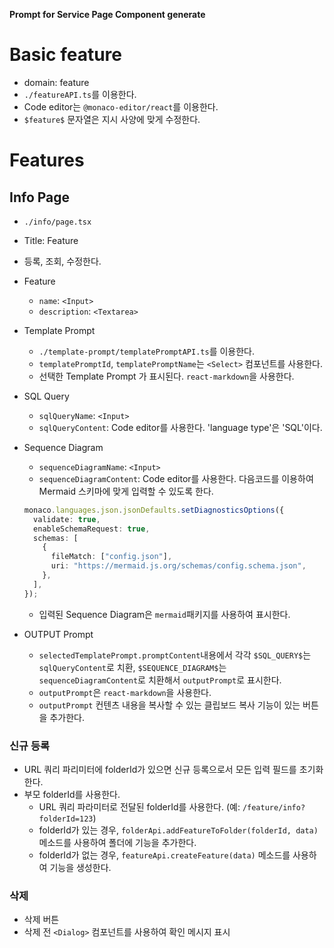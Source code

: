 **Prompt for Service Page Component generate**

# Basic feature

- domain: feature
- `./featureAPI.ts`를 이용한다.
- Code editor는 `@monaco-editor/react`를 이용한다.
- `$feature$` 문자열은 지시 사양에 맞게 수정한다.

# Features

## Info Page

- `./info/page.tsx`
- Title: Feature
- 등록, 조회, 수정한다.

- Feature

  - `name`: `<Input>`
  - `description`: `<Textarea>`

- Template Prompt

  - `./template-prompt/templatePromptAPI.ts`를 이용한다.
  - `templatePromptId`, `templatePromptName`는 `<Select>` 컴포넌트를 사용한다.
  - 선택한 Template Prompt 가 표시된다. `react-markdown`을 사용한다.

- SQL Query

  - `sqlQueryName`: `<Input>`
  - `sqlQueryContent`: Code editor를 사용한다. 'language type'은 'SQL'이다.

- Sequence Diagram
  - `sequenceDiagramName`: `<Input>`
  - `sequenceDiagramContent`: Code editor를 사용한다. 다음코드를 이용하여 Mermaid 스키마에 맞게 입력할 수 있도록 한다.
  ```typescript
  monaco.languages.json.jsonDefaults.setDiagnosticsOptions({
    validate: true,
    enableSchemaRequest: true,
    schemas: [
      {
        fileMatch: ["config.json"],
        uri: "https://mermaid.js.org/schemas/config.schema.json",
      },
    ],
  });
  ```
  - 입력된 Sequence Diagram은 `mermaid`패키지를 사용하여 표시한다.

- OUTPUT Prompt
  - `selectedTemplatePrompt.promptContent`내용에서 각각 `$SQL_QUERY$`는 `sqlQueryContent`로 치환, `$SEQUENCE_DIAGRAM$`는 `sequenceDiagramContent`로 치환해서 `outputPrompt`로 표시한다.
  - `outputPrompt`은 `react-markdown`을 사용한다. 
  - `outputPrompt` 컨텐츠 내용을 복사할 수 있는 클립보드 복사 기능이 있는 버튼을 추가한다.

### 신규 등록

- URL 쿼리 파리미터에 folderId가 있으면 신규 등록으로서 모든 입력 필드를 초기화 한다.
- 부모 folderId를 사용한다.
  - URL 쿼리 파라미터로 전달된 folderId를 사용한다. (예: `/feature/info?folderId=123`)
  - folderId가 있는 경우, `folderApi.addFeatureToFolder(folderId, data)` 메소드를 사용하여 폴더에 기능을 추가한다.
  - folderId가 없는 경우, `featureApi.createFeature(data)` 메소드를 사용하여 기능을 생성한다.

### 삭제

- 삭제 버튼
- 삭제 전 `<Dialog>` 컴포넌트를 사용하여 확인 메시지 표시
